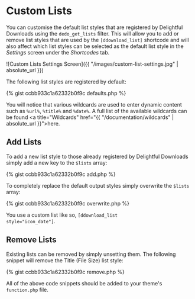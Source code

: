 # Custom Lists

You can customise the default list styles that are registered by Delightful Downloads using the <code>dedo_get_lists</code> filter. This will allow you to add or remove list styles that are used by the <code>[ddownload_list]</code> shortcode and will also affect which list styles can be selected as the default list style in the <em>Settings</em> screen under the <em>Shortcodes</em> tab.

![Custom Lists Settings Screen]({{ "/images/custom-list-settings.jpg" | absolute_url }})

The following list styles are registered by default:

{% gist ccbb933c1a62332b0f9c defaults.php %}

You will notice that various wildcards are used to enter dynamic content such as <code>%url%</code>, <code>%title%</code> and <code>%date%</code>. A full list of the available wildcards can be found <a title="Wildcards" href="{{ "/documentation/wildcards" | absolute_url }}">here</a>.

<h2>Add Lists</h2>
To add a new list style to those already registered by Delightful Downloads simply add a new key to the <code>$lists</code> array:

{% gist ccbb933c1a62332b0f9c add.php %}

To completely replace the default output styles simply overwrite the <code>$lists</code> array:

{% gist ccbb933c1a62332b0f9c overwrite.php %}

You use a custom list like so, <code>[ddownload_list style="icon_date"]</code>.

<h2>Remove Lists</h2>
Existing lists can be removed by simply unsetting them. The following snippet will remove the Title (File Size) list style:

{% gist ccbb933c1a62332b0f9c remove.php %}

All of the above code snippets should be added to your theme's <code>function.php</code> file.